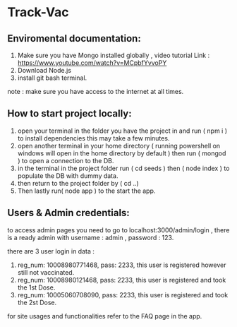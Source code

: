 # Track-Vac


## Enviromental documentation: <br>
1. Make sure you have Mongo installed globally , video tutorial Link : https://www.youtube.com/watch?v=MCpbfYvvoPY <br>
2. Download Node.js <br> 
3. install git bash terminal.

note : make sure you have access to the internet at all times.
## How to start project locally: 
1. open your terminal in the folder you have the project in and run ( npm i ) to install dependencies this may take a few minutes.
2. open another terminal in your home directory ( running powershell on windows will open in the home directory by default ) then run ( mongod ) to open a connection to the DB.
3. in the terminal in the project folder run ( cd seeds ) then ( node index ) to populate the DB with dummy data.
4. then return to the project folder by ( cd ..) 
5. Then lastly run( node app ) to the start the app.

## Users & Admin credentials: 
to access admin pages you need to go to localhost:3000/admin/login , there is a ready admin with username : admin , password : 123.

there are 3 user login in data : 
1. reg_num: 10008980771468, pass: 2233, this user is registered however still not vaccinated.
2. reg_num: 10008980121468, pass: 2233, this user is registered and took the 1st Dose.
3. reg_num: 10005060708090, pass: 2233, this user is registered and took the 2st Dose.

for site usages and functionalities refer to the FAQ page in the app.
